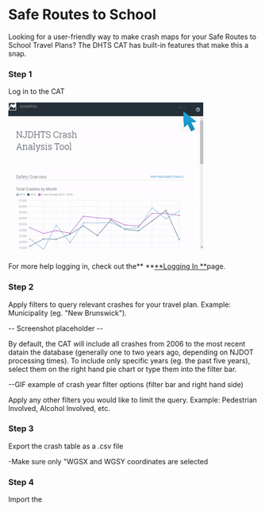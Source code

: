 # Safe Routes to School

Looking for a user-friendly way to make crash maps for your Safe Routes to School Travel Plans? The DHTS CAT has built-in features that make this a snap.

### Step 1

Log in to the CAT

![](/assets/ezgif.com-optimize%284%29.gif)

For more help logging in, check out the** **[**Logging In **](/chapter1/logging-in.md "Logging In")page.

### Step 2

Apply filters to query relevant crashes for your travel plan. Example: Municipality \(eg. "New Brunswick"\).

-- Screenshot placeholder --

By default, the CAT will include all crashes from 2006 to the most recent datain the database \(generally one to two years ago, depending on NJDOT processing times\). To include only specific years \(eg. the past five years\), select them on the right hand pie chart or type them into the filter bar.

--GIF example of crash year filter options \(filter bar and right hand side\)

Apply any other filters you would like to limit the query. Example: Pedestrian Involved, Alcohol Involved, etc.

### Step 3

Export the crash table as a .csv file

-Make sure only "WGSX and WGSY coordinates are selected

### Step 4

Import the 

